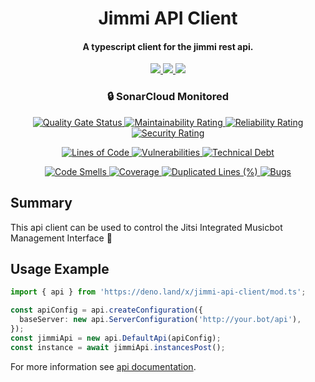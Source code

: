 [comment]: <> "LTeX: language=en-US"
<!-- markdownlint-disable MD033 -->

<h1 align="center">
  Jimmi API Client
  <br />
</h1>

<h4 align="center">A typescript client for the jimmi rest api.</h4>

<p align="center">
  <a href="https://github.com/Music-Bot-for-Jitsi/jimmi-api-client/blob/main/LICENSE">
    <img src="https://img.shields.io/github/license/Music-Bot-for-Jitsi/jimmi-api-client" />
  </a>
  <a href="https://github.com/Music-Bot-for-Jitsi/jimmi-api-client/stargazers">
      <img src="https://img.shields.io/github/stars/Music-Bot-for-Jitsi/jimmi-api-client" />
  </a>
  <a href="https://github.com/Music-Bot-for-Jitsi/jimmi-api-client/issues">
    <img src="https://img.shields.io/github/issues/Music-Bot-for-Jitsi/jimmi-api-client" />
  </a>
</p>

<h3 align="center">🔒 SonarCloud Monitored</h3>
<p align="center">
  <a href="https://sonarcloud.io/summary/new_code?id=Music-Bot-for-Jitsi_jimmi-api-client">
    <img src="https://sonarcloud.io/api/project_badges/measure?project=Music-Bot-for-Jitsi_jimmi-api-client&metric=alert_status" alt="Quality Gate Status" />
  </a>
  <a href="https://sonarcloud.io/summary/new_code?id=Music-Bot-for-Jitsi_jimmi-api-client">
    <img src="https://sonarcloud.io/api/project_badges/measure?project=Music-Bot-for-Jitsi_jimmi-api-client&metric=sqale_rating" alt="Maintainability Rating" />
  </a>
  <a href="https://sonarcloud.io/summary/new_code?id=Music-Bot-for-Jitsi_jimmi-api-client">
    <img src="https://sonarcloud.io/api/project_badges/measure?project=Music-Bot-for-Jitsi_jimmi-api-client&metric=reliability_rating" alt="Reliability Rating" />
  </a>
  <a href="https://sonarcloud.io/summary/new_code?id=Music-Bot-for-Jitsi_jimmi-api-client">
    <img src="https://sonarcloud.io/api/project_badges/measure?project=Music-Bot-for-Jitsi_jimmi-api-client&metric=security_rating" alt="Security Rating" />
  </a>
</p>
<p align="center">
  <a href="https://sonarcloud.io/summary/new_code?id=Music-Bot-for-Jitsi_jimmi-api-client">
    <img src="https://sonarcloud.io/api/project_badges/measure?project=Music-Bot-for-Jitsi_jimmi-api-client&metric=ncloc" alt="Lines of Code" />
  </a>
  <a href="https://sonarcloud.io/summary/new_code?id=Music-Bot-for-Jitsi_jimmi-api-client">
    <img src="https://sonarcloud.io/api/project_badges/measure?project=Music-Bot-for-Jitsi_jimmi-api-client&metric=vulnerabilities" alt="Vulnerabilities" />
  </a>
  <a href="https://sonarcloud.io/summary/new_code?id=Music-Bot-for-Jitsi_jimmi-api-client">
    <img src="https://sonarcloud.io/api/project_badges/measure?project=Music-Bot-for-Jitsi_jimmi-api-client&metric=sqale_index" alt="Technical Debt" />
  </a>
</p>
<p align="center">
  <a href="https://sonarcloud.io/summary/new_code?id=Music-Bot-for-Jitsi_jimmi-api-client">
    <img src="https://sonarcloud.io/api/project_badges/measure?project=Music-Bot-for-Jitsi_jimmi-api-client&metric=code_smells" alt="Code Smells" />
  </a>
  <a href="https://sonarcloud.io/summary/new_code?id=Music-Bot-for-Jitsi_jimmi-api-client">
    <img src="https://sonarcloud.io/api/project_badges/measure?project=Music-Bot-for-Jitsi_jimmi-api-client&metric=coverage" alt="Coverage" />
  </a>
  <a href="https://sonarcloud.io/summary/new_code?id=Music-Bot-for-Jitsi_jimmi-api-client">
    <img src="https://sonarcloud.io/api/project_badges/measure?project=Music-Bot-for-Jitsi_jimmi-api-client&metric=duplicated_lines_density" alt="Duplicated Lines (%)" />
  </a>
  <a href="https://sonarcloud.io/summary/new_code?id=Music-Bot-for-Jitsi_jimmi-api-client">
    <img src="https://sonarcloud.io/api/project_badges/measure?project=Music-Bot-for-Jitsi_jimmi-api-client&metric=bugs" alt="Bugs" />
  </a>
</p>

## Summary

This api client can be used to control the Jitsi Integrated Musicbot Management Interface 🥳

## Usage Example

```ts
import { api } from 'https://deno.land/x/jimmi-api-client/mod.ts';

const apiConfig = api.createConfiguration({
  baseServer: new api.ServerConfiguration('http://your.bot/api'),
});
const jimmiApi = new api.DefaultApi(apiConfig);
const instance = await jimmiApi.instancesPost();
```

For more information see [api documentation](https://github.com/Music-Bot-for-Jitsi/jimmi-api-client/blob/main/src/DefaultApi.md).
